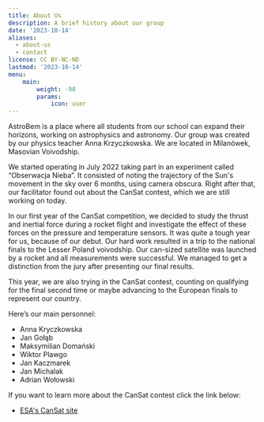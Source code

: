 ```yaml
---
title: About Us
description: A brief history about our group
date: '2023-10-14'
aliases:
  - about-us
  - contact
license: CC BY-NC-ND
lastmod: '2023-10-14'
menu:
    main: 
        weight: -90
        params:
            icon: user
---
```

AstroBem is a place where all students from our school can expand their horizons, working on astrophysics and astronomy. Our group was created by our physics teacher Anna Krzyczkowska. We are located in Milanówek, Masovian Voivodship.

We started operating in July 2022 taking part in an experiment called “Obserwacja Nieba”. It consisted of noting the trajectory of the Sun's movement in the sky over 6 months, using camera obscura. Right after that, our facilitator found out about the CanSat contest, which we are still working on today.

In our first year of the CanSat competition, we decided to study the thrust and inertial force during a rocket flight and investigate the effect of these forces on the pressure and temperature sensors. It was quite a tough year for us, because of our debut. Our hard work resulted in a trip to the national finals to the Lesser Poland voivodship. Our can-sized satellite was launched by a rocket and all measurements were successful. We managed to get a distinction from the jury after presenting our final results.

This year, we are also trying in the CanSat contest, counting on qualifying for the final second time or maybe advancing to the European finals to represent our country. 

Here’s our main personnel:
* Anna Kryczkowska
*	Jan Gołąb
*	Maksymilian Domański
*	Wiktor Plawgo
*	Jan Kaczmarek
*	Jan Michalak
*	Adrian Wołowski

If you want to learn more about the CanSat contest click the link below:
* [ESA's CanSat site](https://www.esa.int/Education/CanSat)




[^note]: Text by Jan Kaczmarek

